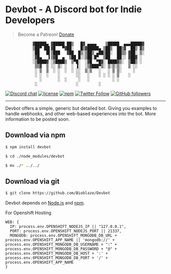 # Devbot - A Discord bot for Indie Developers

> Become a Patreon! [Donate](https://www.patreon.com/BioblazePayne)


                ▓█████▄ ▓█████ ██▒   █▓ ▄▄▄▄    ▒█████  ▄▄▄█████▓
                ▒██▀ ██▌▓█   ▀▓██░   █▒▓█████▄ ▒██▒  ██▒▓  ██▒ ▓▒
                ░██   █▌▒███   ▓██  █▒░▒██▒ ▄██▒██░  ██▒▒ ▓██░ ▒░
                ░▓█▄   ▌▒▓█  ▄  ▒██ █░░▒██░█▀  ▒██   ██░░ ▓██▓ ░
                ░▒████▓ ░▒████▒  ▒▀█░  ░▓█  ▀█▓░ ████▓▒░  ▒██▒ ░
                 ▒▒▓  ▒ ░░ ▒░ ░  ░ ▐░  ░▒▓███▀▒░ ▒░▒░▒░   ▒ ░░
                 ░ ▒  ▒  ░ ░  ░  ░ ░░  ▒░▒   ░   ░ ▒ ▒░     ░
                 ░ ░  ░    ░       ░░   ░    ░ ░ ░ ░ ▒    ░
                   ░       ░  ░     ░   ░          ░ ░
                 ░                 ░         ░

[![Discord chat](https://img.shields.io/badge/discord-join%20chat%20%E2%86%92-brightgreen.svg?style=flat)](https://discord.gg/T8uVhzU)
[![license](https://img.shields.io/github/license/bioblaze/devbot.svg)](https://github.com/Bioblaze/Devbot/blob/master/LICENSE)
[![npm](https://img.shields.io/npm/dt/devbot.svg)](https://www.npmjs.com/package/devbot)
[![Twitter Follow](https://img.shields.io/twitter/follow/bioblazepayne.svg?style=social&label=Follow)](https://twitter.com/BioblazePayne)
[![GitHub followers](https://img.shields.io/github/followers/bioblaze.svg?style=social&label=Follow)](https://github.com/Bioblaze)

---

Devbot offers a simple, generic but detailed bot. Giving you examples to handle webhooks, and other web-based experiences into the bot.
More information to be posted soon.

## Download via npm

```sh
$ npm install devbot

$ cd ./node_modules/devbot

$ mv ./* ../../
```

## Download via git

```sh
$ git clone https://github.com/Bioblaze/Devbot
```

Devbot depends on [Node.js](http://nodejs.org/) and [npm](http://npmjs.org/).


For Openshift Hosting
```
WEB: {
  IP: process.env.OPENSHIFT_NODEJS_IP || "127.0.0.1",
  PORT: process.env.OPENSHIFT_NODEJS_PORT || 21337,
  MONGODB: process.env.OPENSHIFT_MONGODB_DB_URL + process.env.OPENSHIFT_APP_NAME || 'mongodb://' + process.env.OPENSHIFT_MONGODB_DB_USERNAME + ":" + process.env.OPENSHIFT_MONGODB_DB_PASSWORD + "@" + process.env.OPENSHIFT_MONGODB_DB_HOST + ':' + process.env.OPENSHIFT_MONGODB_DB_PORT + '/' + process.env.OPENSHIFT_APP_NAME
}
```
